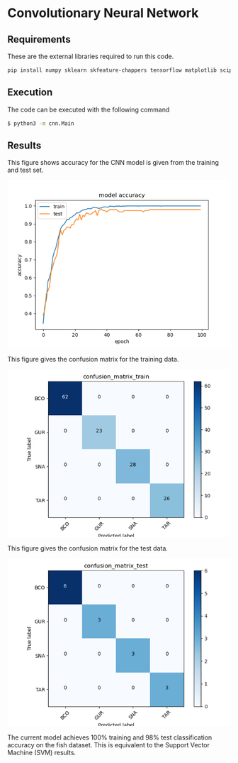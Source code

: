 # Convolutionary Neural Network 

## Requirements 

These are the external libraries required to run this code. 

```bash 
pip install numpy sklearn skfeature-chappers tensorflow matplotlib scipy
```

## Execution 

The code can be executed with the following command

```bash 
$ python3 -m cnn.Main
``` 

## Results 

This figure shows accuracy for the CNN model is given from the training and test set. 

![accuracy](./assets/accuracy.png)

This figure gives the confusion matrix for the training data.

![train confusion matrix](./assets/confusion_matrix_train.png)

This figure gives the confusion matrix for the test data. 

![accuracy](./assets/confusion_matrix_test.png)

The current model achieves 100% training and 98% test classification accuracy on the fish dataset. This is equivalent to the Support Vector Machine (SVM) results. 